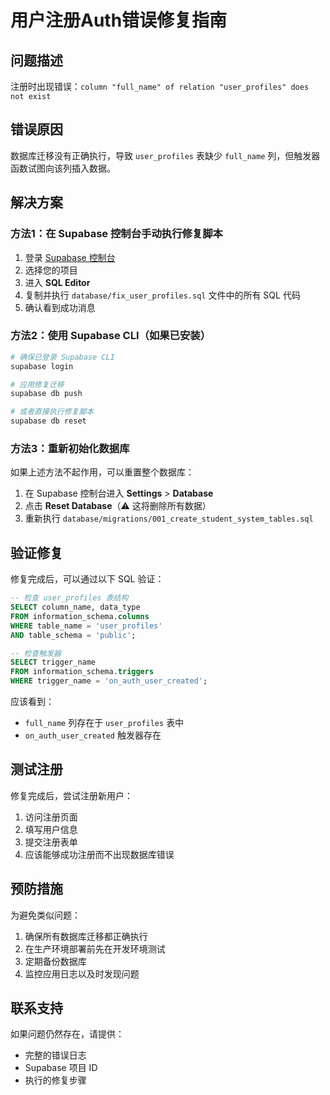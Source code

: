 # 用户注册Auth错误修复指南

## 问题描述
注册时出现错误：`column "full_name" of relation "user_profiles" does not exist`

## 错误原因
数据库迁移没有正确执行，导致 `user_profiles` 表缺少 `full_name` 列，但触发器函数试图向该列插入数据。

## 解决方案

### 方法1：在 Supabase 控制台手动执行修复脚本

1. 登录 [Supabase 控制台](https://supabase.com/dashboard)
2. 选择您的项目
3. 进入 **SQL Editor**
4. 复制并执行 `database/fix_user_profiles.sql` 文件中的所有 SQL 代码
5. 确认看到成功消息

### 方法2：使用 Supabase CLI（如果已安装）

```bash
# 确保已登录 Supabase CLI
supabase login

# 应用修复迁移
supabase db push

# 或者直接执行修复脚本
supabase db reset
```

### 方法3：重新初始化数据库

如果上述方法不起作用，可以重置整个数据库：

1. 在 Supabase 控制台进入 **Settings** > **Database**
2. 点击 **Reset Database**（⚠️ 这将删除所有数据）
3. 重新执行 `database/migrations/001_create_student_system_tables.sql`

## 验证修复

修复完成后，可以通过以下 SQL 验证：

```sql
-- 检查 user_profiles 表结构
SELECT column_name, data_type 
FROM information_schema.columns 
WHERE table_name = 'user_profiles' 
AND table_schema = 'public';

-- 检查触发器
SELECT trigger_name 
FROM information_schema.triggers 
WHERE trigger_name = 'on_auth_user_created';
```

应该看到：
- `full_name` 列存在于 `user_profiles` 表中
- `on_auth_user_created` 触发器存在

## 测试注册

修复完成后，尝试注册新用户：
1. 访问注册页面
2. 填写用户信息
3. 提交注册表单
4. 应该能够成功注册而不出现数据库错误

## 预防措施

为避免类似问题：
1. 确保所有数据库迁移都正确执行
2. 在生产环境部署前先在开发环境测试
3. 定期备份数据库
4. 监控应用日志以及时发现问题

## 联系支持

如果问题仍然存在，请提供：
- 完整的错误日志
- Supabase 项目 ID
- 执行的修复步骤